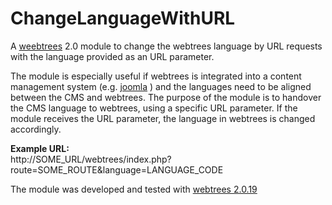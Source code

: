 # ChangeLanguageWithURL
A [weebtrees](https://webtrees.net) 2.0 module to change the webtrees language by URL requests with the language provided as an URL parameter.

The module is especially useful if webtrees is integrated into a content management system (e.g. [joomla](https://www.joomla.org) ) and the languages need to be aligned between the CMS and webtrees. The purpose of the module is to handover the CMS language to webtrees, using a specific URL parameter. If the module receives the URL parameter, the language in webtrees is changed accordingly.

**Example URL:**   
http://SOME_URL/webtrees/index.php?route=SOME_ROUTE&language=LANGUAGE_CODE

The module was developed and tested with [webtrees 2.0.19](https://webtrees.net/download)
